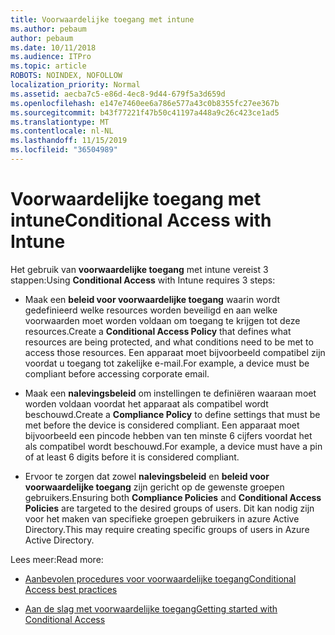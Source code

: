 ```yaml
---
title: Voorwaardelijke toegang met intune
ms.author: pebaum
author: pebaum
ms.date: 10/11/2018
ms.audience: ITPro
ms.topic: article
ROBOTS: NOINDEX, NOFOLLOW
localization_priority: Normal
ms.assetid: aecba7c5-e86d-4ec8-9d44-679f5a3d659d
ms.openlocfilehash: e147e7460ee6a786e577a43c0b8355fc27ee367b
ms.sourcegitcommit: b43f77221f47b50c41197a448a9c26c423ce1ad5
ms.translationtype: MT
ms.contentlocale: nl-NL
ms.lasthandoff: 11/15/2019
ms.locfileid: "36504989"
---
```

# <a name="conditional-access-with-intune"></a><span data-ttu-id="39e34-102">Voorwaardelijke toegang met intune</span><span class="sxs-lookup"><span data-stu-id="39e34-102">Conditional Access with Intune</span></span>

<span data-ttu-id="39e34-103">Het gebruik van **voorwaardelijke toegang** met intune vereist 3 stappen:</span><span class="sxs-lookup"><span data-stu-id="39e34-103">Using **Conditional Access** with Intune requires 3 steps:</span></span> 
  
- <span data-ttu-id="39e34-104">Maak een **beleid voor voorwaardelijke toegang** waarin wordt gedefinieerd welke resources worden beveiligd en aan welke voorwaarden moet worden voldaan om toegang te krijgen tot deze resources.</span><span class="sxs-lookup"><span data-stu-id="39e34-104">Create a **Conditional Access Policy** that defines what resources are being protected, and what conditions need to be met to access those resources.</span></span> <span data-ttu-id="39e34-105">Een apparaat moet bijvoorbeeld compatibel zijn voordat u toegang tot zakelijke e-mail.</span><span class="sxs-lookup"><span data-stu-id="39e34-105">For example, a device must be compliant before accessing corporate email.</span></span> 
    
- <span data-ttu-id="39e34-106">Maak een **nalevingsbeleid** om instellingen te definiëren waaraan moet worden voldaan voordat het apparaat als compatibel wordt beschouwd.</span><span class="sxs-lookup"><span data-stu-id="39e34-106">Create a **Compliance Policy** to define settings that must be met before the device is considered compliant.</span></span> <span data-ttu-id="39e34-107">Een apparaat moet bijvoorbeeld een pincode hebben van ten minste 6 cijfers voordat het als compatibel wordt beschouwd.</span><span class="sxs-lookup"><span data-stu-id="39e34-107">For example, a device must have a pin of at least 6 digits before it is considered compliant.</span></span> 
    
- <span data-ttu-id="39e34-108">Ervoor te zorgen dat zowel **nalevingsbeleid** en **beleid voor voorwaardelijke toegang** zijn gericht op de gewenste groepen gebruikers.</span><span class="sxs-lookup"><span data-stu-id="39e34-108">Ensuring both **Compliance Policies** and **Conditional Access Policies** are targeted to the desired groups of users.</span></span> <span data-ttu-id="39e34-109">Dit kan nodig zijn voor het maken van specifieke groepen gebruikers in azure Active Directory.</span><span class="sxs-lookup"><span data-stu-id="39e34-109">This may require creating specific groups of users in Azure Active Directory.</span></span> 
    
<span data-ttu-id="39e34-110">Lees meer:</span><span class="sxs-lookup"><span data-stu-id="39e34-110">Read more:</span></span>
  
- [<span data-ttu-id="39e34-111">Aanbevolen procedures voor voorwaardelijke toegang</span><span class="sxs-lookup"><span data-stu-id="39e34-111">Conditional Access best practices</span></span>](https://docs.microsoft.com/azure/active-directory/conditional-access/best-practices)
    
- [<span data-ttu-id="39e34-112">Aan de slag met voorwaardelijke toegang</span><span class="sxs-lookup"><span data-stu-id="39e34-112">Getting started with Conditional Access </span></span>](https://docs.microsoft.com/azure/active-directory/active-directory-conditional-access-azure-portal-get-started)
    

